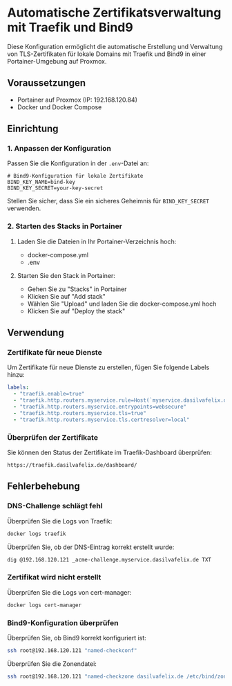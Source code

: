 # Automatische Zertifikatsverwaltung mit Traefik und Bind9

Diese Konfiguration ermöglicht die automatische Erstellung und Verwaltung von TLS-Zertifikaten für lokale Domains mit Traefik und Bind9 in einer Portainer-Umgebung auf Proxmox.

## Voraussetzungen

- Portainer auf Proxmox (IP: 192.168.120.84)
- Docker und Docker Compose

## Einrichtung

### 1. Anpassen der Konfiguration

Passen Sie die Konfiguration in der `.env`-Datei an:

```
# Bind9-Konfiguration für lokale Zertifikate
BIND_KEY_NAME=bind-key
BIND_KEY_SECRET=your-key-secret
```

Stellen Sie sicher, dass Sie ein sicheres Geheimnis für `BIND_KEY_SECRET` verwenden.

### 2. Starten des Stacks in Portainer

1. Laden Sie die Dateien in Ihr Portainer-Verzeichnis hoch:
   - docker-compose.yml
   - .env

2. Starten Sie den Stack in Portainer:
   - Gehen Sie zu "Stacks" in Portainer
   - Klicken Sie auf "Add stack"
   - Wählen Sie "Upload" und laden Sie die docker-compose.yml hoch
   - Klicken Sie auf "Deploy the stack"

## Verwendung

### Zertifikate für neue Dienste

Um Zertifikate für neue Dienste zu erstellen, fügen Sie folgende Labels hinzu:

```yaml
labels:
  - "traefik.enable=true"
  - "traefik.http.routers.myservice.rule=Host(`myservice.dasilvafelix.de`)"
  - "traefik.http.routers.myservice.entrypoints=websecure"
  - "traefik.http.routers.myservice.tls=true"
  - "traefik.http.routers.myservice.tls.certresolver=local"
```

### Überprüfen der Zertifikate

Sie können den Status der Zertifikate im Traefik-Dashboard überprüfen:

```
https://traefik.dasilvafelix.de/dashboard/
```

## Fehlerbehebung

### DNS-Challenge schlägt fehl

Überprüfen Sie die Logs von Traefik:

```bash
docker logs traefik
```

Überprüfen Sie, ob der DNS-Eintrag korrekt erstellt wurde:

```bash
dig @192.168.120.121 _acme-challenge.myservice.dasilvafelix.de TXT
```

### Zertifikat wird nicht erstellt

Überprüfen Sie die Logs von cert-manager:

```bash
docker logs cert-manager
```

### Bind9-Konfiguration überprüfen

Überprüfen Sie, ob Bind9 korrekt konfiguriert ist:

```bash
ssh root@192.168.120.121 "named-checkconf"
```

Überprüfen Sie die Zonendatei:

```bash
ssh root@192.168.120.121 "named-checkzone dasilvafelix.de /etc/bind/zones/db.dasilvafelix.de"
```
